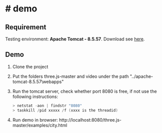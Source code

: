 # # demo

## Requirement

Testing environment: **Apache Tomcat - 8.5.57**. Download see [here](https://tomcat.apache.org/download-80.cgi#8.5.57).



## Demo

1. Clone the project

2. Put the folders three.js-master and video under the path "../apache-tomcat-8.5.57\webapps"

3. Run the tomcat server, check whether port 8080 is free, if not use the following instructions: 

   ```powershell
   > netstat -aon | findstr "8080"
   > taskkill /pid xxxxx /f (xxxx is the threadid)
   ```

   

4. Run demo in browser: http://localhost:8080/three.js-master/examples/city.html

